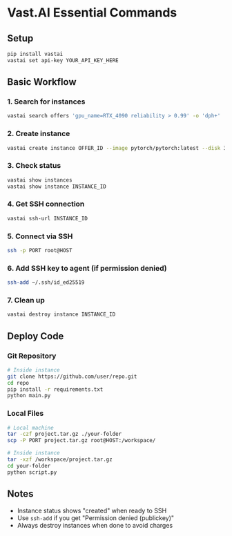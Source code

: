 # Vast.AI Essential Commands

## Setup

```bash
pip install vastai
vastai set api-key YOUR_API_KEY_HERE
```

## Basic Workflow

### 1. Search for instances

```bash
vastai search offers 'gpu_name=RTX_4090 reliability > 0.99' -o 'dph+'
```

### 2. Create instance

```bash
vastai create instance OFFER_ID --image pytorch/pytorch:latest --disk 30 --ssh --direct
```

### 3. Check status

```bash
vastai show instances
vastai show instance INSTANCE_ID
```

### 4. Get SSH connection

```bash
vastai ssh-url INSTANCE_ID
```

### 5. Connect via SSH

```bash
ssh -p PORT root@HOST
```

### 6. Add SSH key to agent (if permission denied)

```bash
ssh-add ~/.ssh/id_ed25519
```

### 7. Clean up

```bash
vastai destroy instance INSTANCE_ID
```

## Deploy Code

### Git Repository

```bash
# Inside instance
git clone https://github.com/user/repo.git
cd repo
pip install -r requirements.txt
python main.py
```

### Local Files

```bash
# Local machine
tar -czf project.tar.gz ./your-folder
scp -P PORT project.tar.gz root@HOST:/workspace/

# Inside instance
tar -xzf /workspace/project.tar.gz
cd your-folder
python script.py
```

## Notes

- Instance status shows "created" when ready to SSH
- Use `ssh-add` if you get "Permission denied (publickey)"
- Always destroy instances when done to avoid charges
